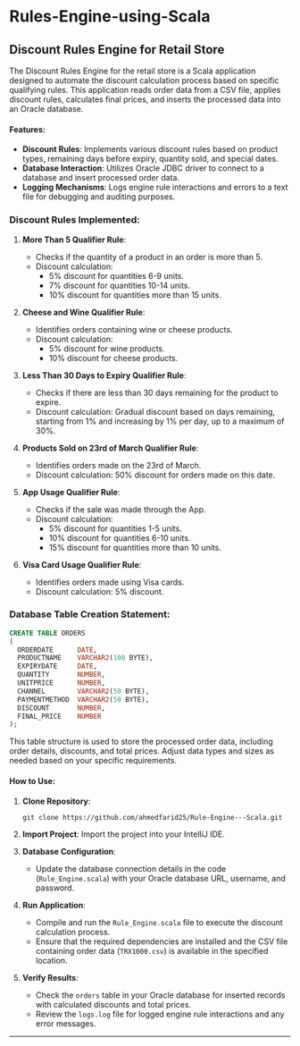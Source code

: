 # Rules-Engine-using-Scala

## Discount Rules Engine for Retail Store

The Discount Rules Engine for the retail store is a Scala application designed to automate the discount calculation process based on specific qualifying rules. This application reads order data from a CSV file, applies discount rules, calculates final prices, and inserts the processed data into an Oracle database.

#### Features:

- **Discount Rules**: Implements various discount rules based on product types, remaining days before expiry, quantity sold, and special dates.
- **Database Interaction**: Utilizes Oracle JDBC driver to connect to a database and insert processed order data.
- **Logging Mechanisms**: Logs engine rule interactions and errors to a text file for debugging and auditing purposes.

### Discount Rules Implemented:

1. **More Than 5 Qualifier Rule**:
   - Checks if the quantity of a product in an order is more than 5.
   - Discount calculation: 
     - 5% discount for quantities 6-9 units.
     - 7% discount for quantities 10-14 units.
     - 10% discount for quantities more than 15 units.

2. **Cheese and Wine Qualifier Rule**:
   - Identifies orders containing wine or cheese products.
   - Discount calculation: 
     - 5% discount for wine products.
     - 10% discount for cheese products.

3. **Less Than 30 Days to Expiry Qualifier Rule**:
   - Checks if there are less than 30 days remaining for the product to expire.
   - Discount calculation: Gradual discount based on days remaining, starting from 1% and increasing by 1% per day, up to a maximum of 30%.

4. **Products Sold on 23rd of March Qualifier Rule**:
   - Identifies orders made on the 23rd of March.
   - Discount calculation: 50% discount for orders made on this date.

5. **App Usage Qualifier Rule**:
   - Checks if the sale was made through the App.
   - Discount calculation: 
     - 5% discount for quantities 1-5 units.
     - 10% discount for quantities 6-10 units.
     - 15% discount for quantities more than 10 units.

6. **Visa Card Usage Qualifier Rule**:
   - Identifies orders made using Visa cards.
   - Discount calculation: 5% discount.

### Database Table Creation Statement:

```sql
CREATE TABLE ORDERS
(
  ORDERDATE      DATE,
  PRODUCTNAME    VARCHAR2(100 BYTE),
  EXPIRYDATE     DATE,
  QUANTITY       NUMBER,
  UNITPRICE      NUMBER,
  CHANNEL        VARCHAR2(50 BYTE),
  PAYMENTMETHOD  VARCHAR2(50 BYTE),
  DISCOUNT       NUMBER,
  FINAL_PRICE    NUMBER
);

```

This table structure is used to store the processed order data, including order details, discounts, and total prices. Adjust data types and sizes as needed based on your specific requirements.

#### How to Use:

1. **Clone Repository**:
   ```
   git clone https://github.com/ahmedfarid25/Rule-Engine---Scala.git
   ```

2. **Import Project**: Import the project into your IntelliJ IDE.

3. **Database Configuration**:
   - Update the database connection details in the code (`Rule_Engine.scala`) with your Oracle database URL, username, and password.

4. **Run Application**:
   - Compile and run the `Rule_Engine.scala` file to execute the discount calculation process.
   - Ensure that the required dependencies are installed and the CSV file containing order data (`TRX1000.csv`) is available in the specified location.

5. **Verify Results**:
   - Check the `orders` table in your Oracle database for inserted records with calculated discounts and total prices.
   - Review the `logs.log` file for logged engine rule interactions and any error messages.

---
